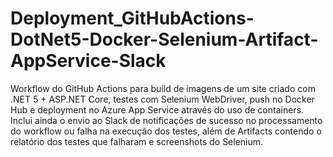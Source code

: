 # Deployment_GitHubActions-DotNet5-Docker-Selenium-Artifact-AppService-Slack
Workflow do GitHub Actions para build de imagens de um site criado com .NET 5 + ASP.NET Core, testes com Selenium WebDriver, push no Docker Hub e deployment no Azure App Service através do uso de containers. Inclui ainda o envio ao Slack de notificações de sucesso no processamento do workflow ou falha na execução dos testes, além de Artifacts contendo o relatório dos testes que falharam e screenshots do Selenium.
